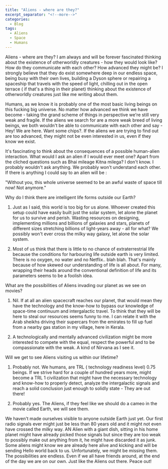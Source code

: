 ```yaml
---
title: "Aliens - where are they?"
excerpt_separator: "<!--more-->"
categories:
  - Blog
tags:
  - Aliens
  - Space
  - Humans
---
```



Aliens - where are they? I am always and will be forever fascinated thinking about the existence of otherworldly creatures - how they would look like? How do they communicate with each other? How advanced they might be? I strongly believe that they do exist somewhere deep in our endless space, being busy with their own lives, building a Dyson sphere or repairing a spaceship that travels with the speed of light, chilling out in the open terrace ( if that's a thing in their planet) thinking about the existence of otherworldly creatures just like me writing about them.

Humans, as we know it is probably one of the most basic living beings on this fucking big universe. No matter how advanced we think we have become - taking the grand scheme of things in perspective we're still very weak and fragile. If the aliens we search for are a more weak breed of living beings, we both wouldn't be able to communicate with each other and say - Hey! We are here. Want some chips?. If the aliens we are trying to find out are too advanced, they might not be even interested in us, even if they know we exist.


It's fascinating to think about the consequences of a possible human-alien interaction. What would I ask an alien if I would ever meet one? Apart from the cliched questions such as Bhai mileage Kitna milega? I don't know. I probably wouldn't ask anything. We probably won't understand each other. If there is anything I could say to an alien will be :

"Without you, this whole universe seemed to be an awful waste of space till now! Not anymore."

Why do I think there are intelligent life forms outside our Earth?

1. Just as I said, this world is too big for us alone. Whoever created this setup could have easily built just the solar system, let alone the planet for us to survive and perish. Wasting resources on designing, implementing millions and billions of galaxies and stars, planets of different sizes stretching billions of light-years away - all for what? We possibly won't ever cross the milky way galaxy, let alone the solar system.

2. Most of us think that there is little to no chance of extraterrestrial life because the conditions for harbouring life outside earth is very limited. There is no oxygen, no water and no Netflix.. blah blah. That's mainly because of how skewed our understanding of life is all about. For many, wrapping their heads around the conventional definition of life and its parameters seems to be a foolish idea.  

What are the possibilities of Aliens invading our planet as we see on movies?

1. Nil. If at all an alien spacecraft reaches our planet, that would mean they have the technology and the know-how to bypass our knowledge of space-time continuum and intergalactic travel. To think that they will be here to steal our resources seems funny to me. I can relate it with the Arab sheikhs driving their supercars from the emirates to fill up fuel from a nearby gas station in my village, here in Kerala. 

2. A technologically and mentally advanced civilization might be more interested to compete with the equal, respect the powerful and to be compassionate with the weak. A kind of Nirvana as I see it. 

Will we get to see Aliens visiting us within our lifetime?

1. Probably not. We humans, are  TRL ( technology readiness level) 0.75 beings. If we strive hard for a couple of hundred years more, might become a TRL 1 civilization that might have the necessary technology and know-how to properly detect, analyze the intergalactic signals and reach a solid conclusion just enough to solidly state - They are out there!

2. Probably yes. The Aliens, if they feel like we should do a cameo in the movie called Earth, we will see them. 


We haven't made ourselves visible to anyone outside Earth just yet. Our first radio signals ever might just be less than 80 years old and it might not even have crossed the milky way. AN Alien with a giant dish, sitting in his home planet might have already picked those signals but since they are too weak to possibly make out anything from it, he might have discarded it as junk. Some aliens might know we are already here alive and kicking and will be sending Hello world back to us. Unfortunately, we might be missing them. The possibilities are endless. Even if we all have friends around, at the end of the day we are on our own. Just like the Aliens out there. Peace out!









